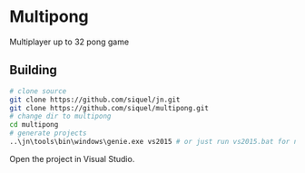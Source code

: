 # Multipong

Multiplayer up to 32 pong game 

## Building
```bash
# clone source
git clone https://github.com/siquel/jn.git
git clone https://github.com/siquel/multipong.git
# change dir to multipong
cd multipong
# generate projects
..\jn\tools\bin\windows\genie.exe vs2015 # or just run vs2015.bat for now
```

Open the project in Visual Studio. 
